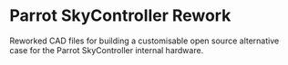 # Parrot SkyController Rework

Reworked CAD files for building a customisable open source alternative case
for the Parrot SkyController internal hardware.
